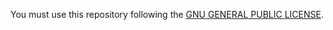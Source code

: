 You must use this repository following the [GNU GENERAL PUBLIC LICENSE](https://www.gnu.org/licenses/).
